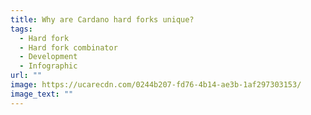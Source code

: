 ```yaml
---
title: Why are Cardano hard forks unique?
tags:
  - Hard fork
  - Hard fork combinator
  - Development
  - Infographic
url: ""
image: https://ucarecdn.com/0244b207-fd76-4b14-ae3b-1af297303153/
image_text: ""
---
```



